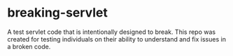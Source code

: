 # breaking-servlet
A test servlet code that is intentionally designed to break. This repo was created for testing individuals on their ability to understand and fix issues in a broken code.
